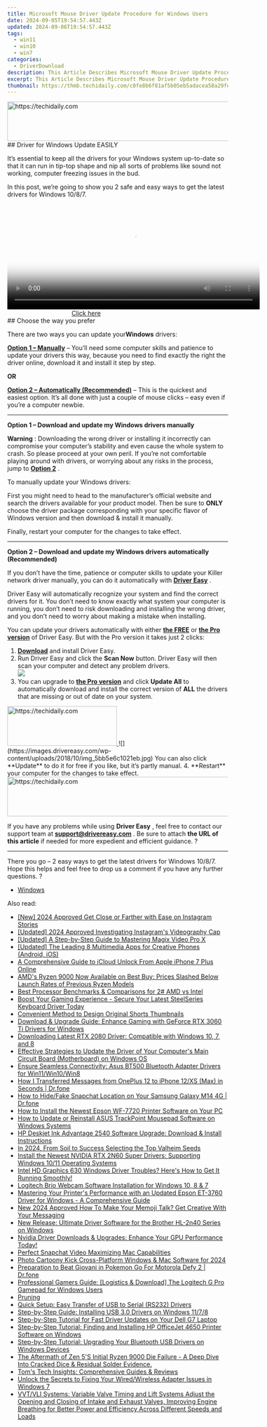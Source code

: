 ```yaml
---
title: Microsoft Mouse Driver Update Procedure for Windows Users
date: 2024-09-05T19:54:57.443Z
updated: 2024-09-06T19:54:57.443Z
tags:
  - win11
  - win10
  - win7
categories:
  - DriverDownload
description: This Article Describes Microsoft Mouse Driver Update Procedure for Windows Users
excerpt: This Article Describes Microsoft Mouse Driver Update Procedure for Windows Users
thumbnail: https://thmb.techidaily.com/c0fe8b6f81af5b05eb5adacea58a29fe6fd2f271b6a687457517f15534dc6b13.jpg
---
```


<!-- affiliate ads begin -->
<a href="https://unicoeye.pxf.io/c/5597632/2134240/18498" target="_top" id="2134240">
  <img src="//a.impactradius-go.com/display-ad/18498-2134240" border="0" alt="https://techidaily.com" width="540" height="90"/>
</a>
<img height="0" width="0" src="https://unicoeye.pxf.io/i/5597632/2134240/18498" style="position:absolute;visibility:hidden;" border="0" />
<!-- affiliate ads end -->
## Driver for Windows Update EASILY

It’s essential to keep all the drivers for your Windows system up-to-date so that it can run in tip-top shape and nip all sorts of problems like sound not working, computer freezing issues in the bud.

 In this post, we’re going to show you 2 safe and easy ways to get the latest drivers for Windows 10/8/7.

<!-- affiliate ads begin -->
<span id="1982461">
					<video width="576" height="240" style="cursor:pointer"
           poster="//a.impactradius-go.com/display-clicktoplayimage/1982461.png"
           onclick="if(!this.playClicked){this.play();this.setAttribute('controls',true);this.playClicked=true;}">
	   <source src="//a.impactradius-go.com/display-ad/22993-1982461">
	   <img src="//a.impactradius-go.com/display-clicktoplayimage/1982461.png" style="border: none; height: 100%; width: 100%; object-fit: contain">
	</video>
	<div style="width:360px;text-align:center"><a href="javascript:window.open(decodeURIComponent('https%3A%2F%2Fhomestyler.sjv.io%2Fc%2F5597632%2F1982461%2F22993'), '_blank');void(0);">Click here</a></div>
</span>
<img height="0" width="0" src="https://imp.pxf.io/i/5597632/1982461/22993" style="position:absolute;visibility:hidden;" border="0" />
<!-- affiliate ads end -->
## Choose the way you prefer

 There are two ways you can update your**Windows** drivers:

[**Option 1 – Manually**](https://tools.techidaily.com/drivereasy/download/) – You’ll need some computer skills and patience to update your drivers this way, because you need to find exactly the right the driver online, download it and install it step by step.

**OR**

[**Option 2 – Automatically (Recommended)**](https://tools.techidaily.com/drivereasy/download/) – This is the quickest and easiest option. It’s all done with just a couple of mouse clicks – easy even if you’re a computer newbie.

---

 **Option 1 – Download and update my Windows drivers manually**

**Warning** : Downloading the wrong driver or installing it incorrectly can compromise your computer’s stability and even cause the whole system to crash. So please proceed at your own peril. If you’re not comfortable playing around with drivers, or worrying about any risks in the process, jump to **[Option 2](https://tools.techidaily.com/drivereasy/download/)**  .

To manually update your Windows drivers:

 First you might need to head to the manufacturer’s official website and search the drivers available for your product model. Then  be sure to **ONLY** choose the driver package corresponding with your specific flavor of Windows version and then download & install it manually.

Finally, restart your computer for the changes to take effect.

---

 **Option 2 – Download and update my Windows drivers automatically (Recommended)**

 If you don’t have the time, patience or computer skills to update your Killer network  driver manually, you can do it automatically with **[Driver Easy](https://tools.techidaily.com/drivereasy/download/)**  .

 Driver Easy will automatically recognize your system and find the correct drivers for it. You don’t need to know exactly what system your computer is running, you don’t need to risk downloading and installing the wrong driver, and you don’t need to worry about making a mistake when installing.

 You can update your drivers automatically with either **[the FREE](https://tools.techidaily.com/drivereasy/download/)**  or **[the Pro version](https://tools.techidaily.com/drivereasy/download/)**  of Driver Easy. But with the Pro version it takes just 2 clicks:

1. **[Download](https://tools.techidaily.com/drivereasy/download/)**  and install Driver Easy.
2. Run Driver Easy and click the **Scan Now** button. Driver Easy will then scan your computer and detect any problem drivers.  
![](https://images.drivereasy.com/wp-content/uploads/2018/07/img_5b5aefd675a7c.jpg)
3. You can upgrade to [**the Pro version**](https://tools.techidaily.com/drivereasy/download/)  and click **Update All** to automatically download and install the correct version of **ALL**  the drivers that are missing or out of date on your system.  
<!-- affiliate ads begin -->
<a href="https://bluettius.sjv.io/c/5597632/2139116/17108" target="_top" id="2139116">
  <img src="//a.impactradius-go.com/display-ad/17108-2139116" border="0" alt="https://techidaily.com" width="250" height="90"/>
</a>
<img height="0" width="0" src="https://bluettius.sjv.io/i/5597632/2139116/17108" style="position:absolute;visibility:hidden;" border="0" />
<!-- affiliate ads end -->
![](https://images.drivereasy.com/wp-content/uploads/2018/10/img_5bb5e6c1021eb.jpg) You can also click **Update** to do it for free if you like, but it’s partly manual.
4. **Restart**   your computer for the changes to take effect.
<!-- affiliate ads begin -->
<a href="https://united.elfm.net/c/5597632/2139563/4704" target="_top" id="2139563">
  <img src="//a.impactradius-go.com/display-ad/4704-2139563" border="0" alt="https://techidaily.com" width="728" height="90"/>
</a>
<img height="0" width="0" src="https://united.elfm.net/i/5597632/2139563/4704" style="position:absolute;visibility:hidden;" border="0" />
<!-- affiliate ads end -->

 If you have any problems while using **Driver Easy** , feel free to contact our support team at **<support@drivereasy.com>** . Be sure to attach **the URL of this article** if needed for more expedient and efficient guidance. ?

---

 There you go – 2 easy ways to get the latest drivers for Windows 10/8/7\. Hope this helps and feel free to drop us a comment if you have any further questions. ?

* [Windows](https://tools.techidaily.com/drivereasy/download/)

<ins class="adsbygoogle"
     style="display:block"
     data-ad-format="autorelaxed"
     data-ad-client="ca-pub-7571918770474297"
     data-ad-slot="1223367746"></ins>



<ins class="adsbygoogle"
     style="display:block"
     data-ad-client="ca-pub-7571918770474297"
     data-ad-slot="8358498916"
     data-ad-format="auto"
     data-full-width-responsive="true"></ins>

<span class="atpl-alsoreadstyle">Also read:</span>
<div><ul>
<li><a href="https://instagram-clips.techidaily.com/new-2024-approved-get-close-or-farther-with-ease-on-instagram-stories/"><u>[New] 2024 Approved  Get Close or Farther with Ease on Instagram Stories</u></a></li>
<li><a href="https://instagram-clips.techidaily.com/updated-2024-approved-investigating-instagrams-videography-cap/"><u>[Updated] 2024 Approved  Investigating Instagram's Videography Cap</u></a></li>
<li><a href="https://extra-lessons.techidaily.com/updated-a-step-by-step-guide-to-mastering-magix-video-pro-x/"><u>[Updated] A Step-by-Step Guide to Mastering Magix Video Pro X</u></a></li>
<li><a href="https://some-tips.techidaily.com/updated-the-leading-8-multimedia-apps-for-creative-phones-android-ios/"><u>[Updated] The Leading 8 Multimedia Apps for Creative Phones (Android, iOS)</u></a></li>
<li><a href="https://activate-lock.techidaily.com/a-comprehensive-guide-to-icloud-unlock-from-apple-iphone-7-plus-online-by-drfone-ios/"><u>A Comprehensive Guide to iCloud Unlock From Apple iPhone 7 Plus Online</u></a></li>
<li><a href="https://hardware-updates.techidaily.com/1723262316054-amds-ryzen-9000-now-available-on-best-buy-prices-slashed-below-launch-rates-of-previous-ryzen-models/"><u>AMD's Ryzen 9000 Now Available on Best Buy: Prices Slashed Below Launch Rates of Previous Ryzen Models</u></a></li>
<li><a href="https://hardware-updates.techidaily.com/best-processor-benchmarks-and-comparisons-for-2-amd-vs-intel/"><u>Best Processor Benchmarks & Comparisons for 2# AMD vs Intel</u></a></li>
<li><a href="https://hardware-updates.techidaily.com/1722971908825-boost-your-gaming-experience-secure-your-latest-steelseries-keyboard-driver-today/"><u>Boost Your Gaming Experience - Secure Your Latest SteelSeries Keyboard Driver Today</u></a></li>
<li><a href="https://youtube-webster.techidaily.com/nient-method-to-design-original-shorts-thumbnails/"><u>Convenient Method to Design Original Shorts Thumbnails</u></a></li>
<li><a href="https://hardware-updates.techidaily.com/download-and-upgrade-guide-enhance-gaming-with-geforce-rtx-3060-ti-drivers-for-windows/"><u>Download & Upgrade Guide: Enhance Gaming with GeForce RTX 3060 Ti Drivers for Windows</u></a></li>
<li><a href="https://hardware-updates.techidaily.com/downloading-latest-rtx-2080-driver-compatible-with-windows-10-7-and-8/"><u>Downloading Latest RTX 2080 Driver: Compatible with Windows 10, 7, and 8</u></a></li>
<li><a href="https://hardware-updates.techidaily.com/effective-strategies-to-update-the-driver-of-your-computers-main-circuit-board-motherboard-on-windows-os/"><u>Effective Strategies to Update the Driver of Your Computer's Main Circuit Board (Motherboard) on Windows OS</u></a></li>
<li><a href="https://hardware-updates.techidaily.com/ensure-seamless-connectivity-asus-bt500-bluetooth-adapter-drivers-for-win11win10win8/"><u>Ensure Seamless Connectivity: Asus BT500 Bluetooth Adapter Drivers for Win11/Win10/Win8</u></a></li>
<li><a href="https://blog-min.techidaily.com/how-i-transferred-messages-from-oneplus-12-to-iphone-12xs-max-in-seconds-drfone-by-drfone-transfer-from-android-transfer-from-android/"><u>How I Transferred Messages from OnePlus 12 to iPhone 12/XS (Max) in Seconds | Dr.fone</u></a></li>
<li><a href="https://location-social.techidaily.com/how-to-hidefake-snapchat-location-on-your-samsung-galaxy-m14-4g-drfone-by-drfone-virtual-android/"><u>How to Hide/Fake Snapchat Location on Your Samsung Galaxy M14 4G | Dr.fone</u></a></li>
<li><a href="https://hardware-updates.techidaily.com/how-to-install-the-newest-epson-wf-7720-printer-software-on-your-pc/"><u>How to Install the Newest Epson WF-7720 Printer Software on Your PC</u></a></li>
<li><a href="https://hardware-updates.techidaily.com/how-to-update-or-reinstall-asus-trackpoint-mousepad-software-on-windows-systems/"><u>How to Update or Reinstall ASUS TrackPoint Mousepad Software on Windows Systems</u></a></li>
<li><a href="https://hardware-updates.techidaily.com/hp-deskjet-ink-advantage-2540-software-upgrade-download-and-install-instructions/"><u>HP Deskjet Ink Advantage 2540 Software Upgrade: Download & Install Instructions</u></a></li>
<li><a href="https://on-screen-recording.techidaily.com/in-2024-from-soil-to-success-selecting-the-top-valheim-seeds/"><u>In 2024, From Soil to Success  Selecting the Top Valheim Seeds</u></a></li>
<li><a href="https://hardware-updates.techidaily.com/install-the-newest-nvidia-rtx-2n60-super-drivers-supporting-windows-1011-operating-systems/"><u>Install the Newest NVIDIA RTX 2N60 Super Drivers: Supporting Windows 10/11 Operating Systems</u></a></li>
<li><a href="https://hardware-updates.techidaily.com/1722978324322-intel-hd-graphics-630-windows-driver-troubles-heres-how-to-get-it-running-smoothly/"><u>Intel HD Graphics 630 Windows Driver Troubles? Here's How to Get It Running Smoothly!</u></a></li>
<li><a href="https://hardware-updates.techidaily.com/logitech-brio-webcam-software-installation-for-windows-10-8-and-7/"><u>Logitech Brio Webcam Software Installation for Windows 10, 8 & 7</u></a></li>
<li><a href="https://hardware-updates.techidaily.com/mastering-your-printers-performance-with-an-updated-epson-et-3760-driver-for-windows-a-comprehensive-guide/"><u>Mastering Your Printer's Performance with an Updated Epson ET-3760 Driver for Windows - A Comprehensive Guide</u></a></li>
<li><a href="https://ai-voice-clone.techidaily.com/new-2024-approved-how-to-make-your-memoji-talk-get-creative-with-your-messaging/"><u>New 2024 Approved How To Make Your Memoji Talk? Get Creative With Your Messaging</u></a></li>
<li><a href="https://hardware-updates.techidaily.com/new-release-ultimate-driver-software-for-the-brother-hl-2n40-series-on-windows/"><u>New Release: Ultimate Driver Software for the Brother HL-2n40 Series on Windows</u></a></li>
<li><a href="https://hardware-updates.techidaily.com/1722970730524-nvidia-driver-downloads-and-upgrades-enhance-your-gpu-performance-today/"><u>Nvidia Driver Downloads & Upgrades: Enhance Your GPU Performance Today!</u></a></li>
<li><a href="https://tiktok-clips.techidaily.com/perfect-snapchat-video-maximizing-mac-capabilities/"><u>Perfect Snapchat Video  Maximizing Mac Capabilities</u></a></li>
<li><a href="https://extra-support.techidaily.com/photo-cartoony-kick-cross-platform-windows-and-mac-software-for-2024/"><u>Photo Cartoony Kick  Cross-Platform Windows & Mac Software for 2024</u></a></li>
<li><a href="https://android-pokemon-go.techidaily.com/preparation-to-beat-giovani-in-pokemon-go-for-motorola-defy-2-drfone-by-drfone-virtual-android/"><u>Preparation to Beat Giovani in Pokemon Go For Motorola Defy 2 | Dr.fone</u></a></li>
<li><a href="https://hardware-updates.techidaily.com/professional-gamers-guide-logistics-and-download-the-logitech-g-pro-gamepad-for-windows-users/"><u>Professional Gamers Guide: [Logistics & Download] The Logitech G Pro Gamepad for Windows Users</u></a></li>
<li><a href="https://hardware-updates.techidaily.com/pruning/"><u>Pruning</u></a></li>
<li><a href="https://hardware-updates.techidaily.com/quick-setup-easy-transfer-of-usb-to-serial-rs232-drivers/"><u>Quick Setup: Easy Transfer of USB to Serial (RS232) Drivers</u></a></li>
<li><a href="https://hardware-updates.techidaily.com/step-by-step-guide-installing-usb-30-drivers-on-windows-1178/"><u>Step-by-Step Guide: Installing USB 3.0 Drivers on Windows 11/7/8</u></a></li>
<li><a href="https://hardware-updates.techidaily.com/step-by-step-tutorial-for-fast-driver-updates-on-your-dell-g7-laptop/"><u>Step-by-Step Tutorial for Fast Driver Updates on Your Dell G7 Laptop</u></a></li>
<li><a href="https://hardware-updates.techidaily.com/step-by-step-tutorial-finding-and-installing-hp-officejet-4650-printer-software-on-windows/"><u>Step-by-Step Tutorial: Finding and Installing HP OfficeJet 4650 Printer Software on Windows</u></a></li>
<li><a href="https://hardware-updates.techidaily.com/step-by-step-tutorial-upgrading-your-bluetooth-usb-drivers-on-windows-devices/"><u>Step-by-Step Tutorial: Upgrading Your Bluetooth USB Drivers on Windows Devices</u></a></li>
<li><a href="https://hardware-updates.techidaily.com/the-aftermath-of-zen-5s-initial-ryzen-9000-die-failure-a-deep-dive-into-cracked-dice-and-residual-solder-evidence/"><u>The Aftermath of Zen 5'S Initial Ryzen 9000 Die Failure - A Deep Dive Into Cracked Dice & Residual Solder Evidence.</u></a></li>
<li><a href="https://hardware-updates.techidaily.com/17248983800521-toms-tech-insights-comprehensive-guides-and-reviews/"><u>Tom's Tech Insights: Comprehensive Guides & Reviews</u></a></li>
<li><a href="https://hardware-updates.techidaily.com/unlock-the-secrets-to-fixing-your-wiredwireless-adapter-issues-in-windows-7/"><u>Unlock the Secrets to Fixing Your Wired/Wireless Adapter Issues in Windows 7</u></a></li>
<li><a href="https://hardware-updates.techidaily.com/vvtvli-systems-variable-valve-timing-and-lift-systems-adjust-the-opening-and-closing-of-intake-and-exhaust-valves-improving-engine-breathing-for-better-powe206/"><u>VVT/VLI Systems: Variable Valve Timing and Lift Systems Adjust the Opening and Closing of Intake and Exhaust Valves, Improving Engine Breathing for Better Power and Efficiency Across Different Speeds and Loads</u></a></li>
</ul></div>
